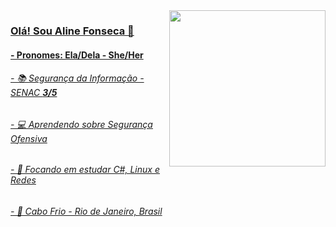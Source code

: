 <div>
  
  <a href="https://github.com/SILVAroots">
    
<img height=250 align="right" src="https://github-readme-stats.vercel.app/api?username=SILVAroots&count_private=true&show_icons=true&theme=tokyonight"/>

</div>

### Olá! Sou Aline Fonseca 👋
#### - Pronomes: Ela/Dela - She/Her
###### - 📚 Segurança da Informação - SENAC <b>3/5</b>
###### - 💻 Aprendendo sobre Segurança Ofensiva
###### - 📝 Focando em estudar C#, Linux e Redes
###### - 📍 Cabo Frio - Rio de Janeiro, Brasil


  

